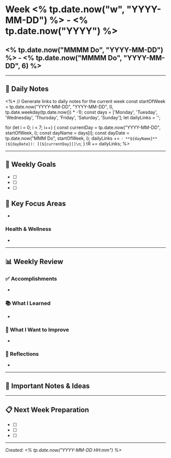 # Week <% tp.date.now("w", "YYYY-MM-DD") %> - <% tp.date.now("YYYY") %>
## <% tp.date.now("MMMM Do", "YYYY-MM-DD") %> - <% tp.date.now("MMMM Do", "YYYY-MM-DD", 6) %>

---

## 📅 Daily Notes
<%*
// Generate links to daily notes for the current week
const startOfWeek = tp.date.now("YYYY-MM-DD", "YYYY-MM-DD", 0, tp.date.weekday(tp.date.now()) * -1);
const days = ['Monday', 'Tuesday', 'Wednesday', 'Thursday', 'Friday', 'Saturday', 'Sunday'];
let dailyLinks = '';

for (let i = 0; i < 7; i++) {
    const currentDay = tp.date.now("YYYY-MM-DD", startOfWeek, i);
    const dayName = days[i];
    const dayDate = tp.date.now("MMM Do", startOfWeek, i);
    dailyLinks += `- **${dayName}** (${dayDate}): [[${currentDay}]]\n`;
}
tR += dailyLinks;
%>

---

## 🎯 Weekly Goals
- [ ] 
- [ ] 
- [ ] 

## 📝 Key Focus Areas
- 

### Health & Wellness
- 

---

## 📊 Weekly Review

### ✅ Accomplishments
- 

### 📚 What I Learned
- 

### 🔄 What I Want to Improve
- 

### 💭 Reflections
- 

---

## 📌 Important Notes & Ideas

---

## 📋 Next Week Preparation
- [ ] 
- [ ] 
- [ ] 

---

*Created: <% tp.date.now("YYYY-MM-DD HH:mm") %>*

